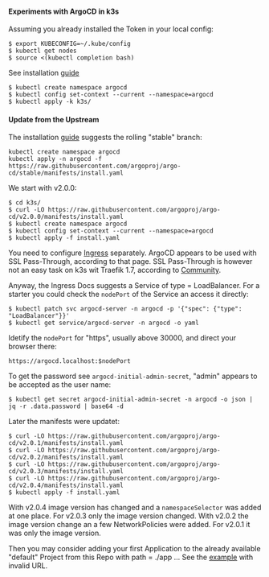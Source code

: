 #### Experiments with ArgoCD in k3s

Assuming you already installed the Token in your local config:

    $ export KUBECONFIG=~/.kube/config
    $ kubectl get nodes
    $ source <(kubectl completion bash)

See installation
[guide](https://argoproj.github.io/argo-cd/getting_started)

    $ kubectl create namespace argocd
    $ kubectl config set-context --current --namespace=argocd
    $ kubectl apply -k k3s/

#### Update from the Upstream

The installation
[guide](https://argoproj.github.io/argo-cd/getting_started/) suggests
the rolling "stable" branch:

    kubectl create namespace argocd
	kubectl apply -n argocd -f https://raw.githubusercontent.com/argoproj/argo-cd/stable/manifests/install.yaml

We start with v2.0.0:

    $ cd k3s/
    $ curl -LO https://raw.githubusercontent.com/argoproj/argo-cd/v2.0.0/manifests/install.yaml
    $ kubectl create namespace argocd
    $ kubectl config set-context --current --namespace=argocd
    $ kubectl apply -f install.yaml

You need to configure
[Ingress](https://argoproj.github.io/argo-cd/operator-manual/ingress/)
separately.  ArgoCD appears to be used with SSL Pass-Through,
according to that page.  SSL Pass-Through is however not an easy task
on k3s wit Traefik 1.7, according to
[Community](https://community.traefik.io/t/tls-passthrough-with-sni-and-k3s/1437).

Anyway, the  Ingress Docs suggests  a Service of type  = LoadBalancer.
For  a starter  you could  check the  ``nodePort`` of  the Service  an
access it directly:

    $ kubectl patch svc argocd-server -n argocd -p '{"spec": {"type": "LoadBalancer"}}'
    $ kubectl get service/argocd-server -n argocd -o yaml

Idetify the ``nodePort`` for "https", usually above 30000, and direct
your browser there:

    https://argocd.localhost:$nodePort

To  get  the  password  see  ``argocd-initial-admin-secret``,  "admin"
appears to be accepted as the user name:

    $ kubectl get secret argocd-initial-admin-secret -n argocd -o json | jq -r .data.password | base64 -d

Later the manifests were updatet:

    $ curl -LO https://raw.githubusercontent.com/argoproj/argo-cd/v2.0.1/manifests/install.yaml
    $ curl -LO https://raw.githubusercontent.com/argoproj/argo-cd/v2.0.2/manifests/install.yaml
    $ curl -LO https://raw.githubusercontent.com/argoproj/argo-cd/v2.0.3/manifests/install.yaml
    $ curl -LO https://raw.githubusercontent.com/argoproj/argo-cd/v2.0.4/manifests/install.yaml
    $ kubectl apply -f install.yaml

With v2.0.4 image version has  changed and a ``namespaceSelector`` was
added at one  place. For v2.0.3 only the image  version changed.  With
v2.0.2 the image  version change an a few  NetworkPolicies were added.
For v2.0.1 it was only the image version.

Then you  may consider  adding your first  Application to  the already
available "default" Project  from this Repo with path =  ./app ... See
the [example](./k3s/hello-argocd.yaml) with invalid URL.
